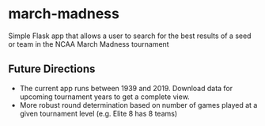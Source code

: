 # march-madness

Simple Flask app that allows a user to search for the best results of a seed or team in the NCAA March Madness tournament

## Future Directions
- The current app runs between 1939 and 2019. Download data for upcoming tournament years to get a complete view. 
- More robust round determination based on number of games played at a given tournament level (e.g. Elite 8 has 8 teams)